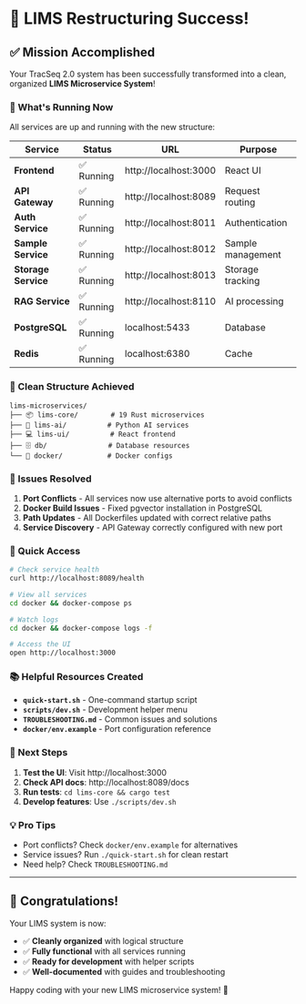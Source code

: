 # 🎉 LIMS Restructuring Success!

## ✅ Mission Accomplished

Your TracSeq 2.0 system has been successfully transformed into a clean, organized **LIMS Microservice System**!

### 🚀 What's Running Now

All services are up and running with the new structure:

| Service | Status | URL | Purpose |
|---------|--------|-----|----------|
| **Frontend** | ✅ Running | http://localhost:3000 | React UI |
| **API Gateway** | ✅ Running | http://localhost:8089 | Request routing |
| **Auth Service** | ✅ Running | http://localhost:8011 | Authentication |
| **Sample Service** | ✅ Running | http://localhost:8012 | Sample management |
| **Storage Service** | ✅ Running | http://localhost:8013 | Storage tracking |
| **RAG Service** | ✅ Running | http://localhost:8110 | AI processing |
| **PostgreSQL** | ✅ Running | localhost:5433 | Database |
| **Redis** | ✅ Running | localhost:6380 | Cache |

### 📁 Clean Structure Achieved

```
lims-microservices/
├── 📦 lims-core/        # 19 Rust microservices
├── 🧠 lims-ai/          # Python AI services  
├── 💻 lims-ui/          # React frontend
├── 🗄️ db/               # Database resources
└── 🐳 docker/           # Docker configs
```

### 🔧 Issues Resolved

1. **Port Conflicts** - All services now use alternative ports to avoid conflicts
2. **Docker Build Issues** - Fixed pgvector installation in PostgreSQL
3. **Path Updates** - All Dockerfiles updated with correct relative paths
4. **Service Discovery** - API Gateway correctly configured with new port

### 🎯 Quick Access

```bash
# Check service health
curl http://localhost:8089/health

# View all services
cd docker && docker-compose ps

# Watch logs
cd docker && docker-compose logs -f

# Access the UI
open http://localhost:3000
```

### 📚 Helpful Resources Created

- **`quick-start.sh`** - One-command startup script
- **`scripts/dev.sh`** - Development helper menu
- **`TROUBLESHOOTING.md`** - Common issues and solutions
- **`docker/env.example`** - Port configuration reference

### 🚦 Next Steps

1. **Test the UI**: Visit http://localhost:3000
2. **Check API docs**: http://localhost:8089/docs
3. **Run tests**: `cd lims-core && cargo test`
4. **Develop features**: Use `./scripts/dev.sh`

### 💡 Pro Tips

- Port conflicts? Check `docker/env.example` for alternatives
- Service issues? Run `./quick-start.sh` for clean restart
- Need help? Check `TROUBLESHOOTING.md`

---

## 🎊 Congratulations!

Your LIMS system is now:
- ✅ **Cleanly organized** with logical structure
- ✅ **Fully functional** with all services running
- ✅ **Ready for development** with helper scripts
- ✅ **Well-documented** with guides and troubleshooting

Happy coding with your new LIMS microservice system! 🚀 